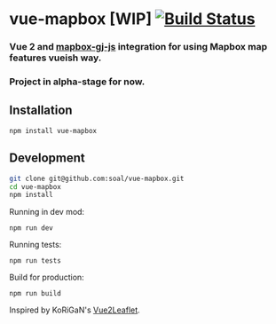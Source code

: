 # vue-mapbox [WIP]  [![Build Status](https://travis-ci.org/soal/vue-mapbox.svg?branch=master)](https://travis-ci.org/soal/vue-mapbox)
### Vue 2 and [mapbox-gj-js](https://www.mapbox.com/mapbox-gl-js/api/) integration for using Mapbox map features vueish way.

### Project in alpha-stage for now.

## Installation

```
npm install vue-mapbox
```

## Development
```bash
git clone git@github.com:soal/vue-mapbox.git
cd vue-mapbox
npm install
```
Running in dev mod:
```
npm run dev
```
Running tests:
```
npm run tests
```
Build for production:
```
npm run build
```

Inspired by KoRiGaN's [Vue2Leaflet](https://github.com/KoRiGaN/Vue2Leaflet).

